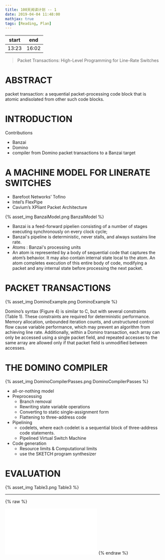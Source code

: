 ```yaml
---
title: 100天阅读计划 -- 1
date: 2019-04-04 11:48:00
mathjax: true
tags: [Reading, Plan]
---
```



|start | end  |
|----  | -----|
|13:23 | 16:02|

> Packet Transactions: High-Level Programming for Line-Rate Switches


# ABSTRACT

packet transaction: a sequential packet-processing code block that is atomic andisolated from other such code blocks.

# INTRODUCTION

Contributions
- Banzai
- Domino
- compiler from Domino packet transactions to a Banzai target

# A MACHINE MODEL FOR LINERATE SWITCHES

- Barefoot Networks’ Tofino
- Intel’s FlexPipe
- Cavium’s XPliant Packet Architecture

{% asset_img BanzaiModel.png BanzaiModel %}

- Banzai is a feed-forward pipelien consisting of a number of stages executing synchronously on every clock cycle; 
- Banzai's pipeline is deterministic, never stalls, and always sustains line rate.
- Atoms : Banzai's processing units
- An atom is represented by a body of sequential code that captures the atom’s behavior. It may also contain internal state local to the atom. An atom completes execution of this entire body of code, modifying a packet and any internal state before processing the next packet.

# PACKET TRANSACTIONS

{% asset_img DominoExample.png DominoExample %}

Domino’s syntax (Figure 4) is similar to C, but with several constraints (Table 1). These constraints are required for deterministic performance. Memory allocation, unbounded iteration counts, and unstructured control flow cause variable performance, which may prevent an algorithm from achieving line rate. Additionally, within a Domino transaction, each array can only be accessed using a single packet field, and repeated accesses to the same array are allowed only if that packet field is unmodified between accesses.

# THE DOMINO COMPILER

{% asset_img DominoCompilerPasses.png DominoCompilerPasses %}

- all-or-nothing model
- Preprocessing
    - Branch removal
    - Rewriting state variable operations
    - Converting to static single-assignment form
    - Flattening to three-address code
- Pipelining
    - codelets, where each codelet is a sequential block of three-address code statements.
    - Pipelined Virtual Switch Machine
- Code generation
    - Resource limits & Computational limits
    - use the SKETCH program synthesizer

# EVALUATION

{% asset_img Table3.png Table3 %}




--------------

{% raw %}
<iframe src="//player.bilibili.com/player.html?aid=43426592&cid=76113255&page=1" scrolling="no" border="0" frameborder="no" framespacing="0" allowfullscreen="true"> </iframe>
{% endraw %}

